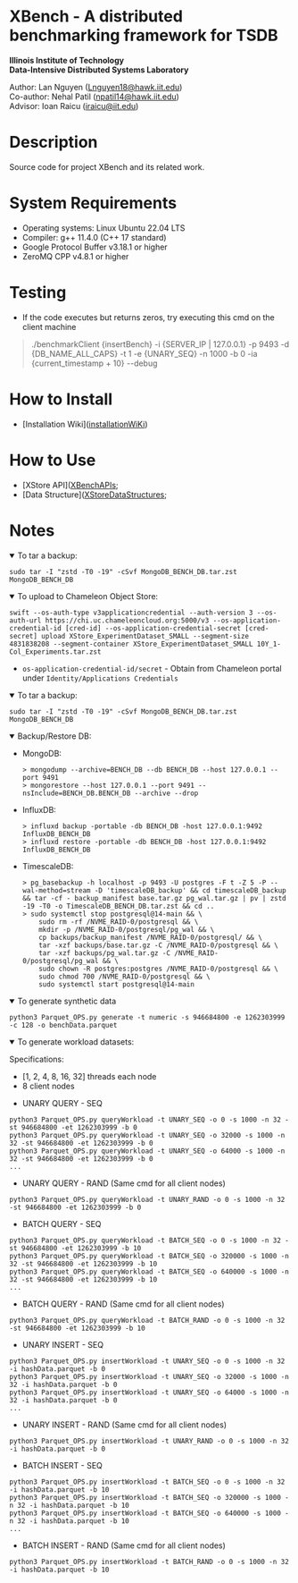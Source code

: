# XBench - A distributed benchmarking framework for TSDB

**Illinois Institute of Technology**\
**Data-Intensive Distributed Systems Laboratory**

Author: Lan Nguyen (Lnguyen18@hawk.iit.edu)\
Co-author: Nehal Patil (npatil14@hawk.iit.edu)\
Advisor: Ioan Raicu (iraicu@iit.edu)

# Description
Source code for project XBench and its related work.

# System Requirements
* Operating systems: Linux Ubuntu 22.04 LTS
* Compiler: g++ 11.4.0 &#40;C++ 17 standard&#41;
* Google Protocol Buffer v3.18.1 or higher
* ZeroMQ CPP v4.8.1 or higher

# Testing
* If the code executes but returns zeros, try executing this cmd on the client machine
> ./benchmarkClient {insertBench} -i {SERVER_IP | 127.0.0.1} -p 9493 -d {DB_NAME_ALL_CAPS} -t 1 -e {UNARY_SEQ} -n 1000 -b 0 -ia {current_timestamp + 10} --debug

# How to Install
* [Installation Wiki]&#40;[installationWiKi](https://gitlab.com/lvn2007/XStore/-/wikis/installation)&#41;

# How to Use
* [XStore API]&#40;[XBenchAPIs](https://gitlab.com/lvn2007/XStore/-/wikis/API);
* [Data Structure]&#40;[XStoreDataStructures](https://gitlab.com/lvn2007/XStore/-/wikis/Data-Structure);


[//]: # (This work has been published to:)

[//]: # ()
[//]: # (<details open><summary>Accelerating CRUD with Chrono Dilation for Time-Series Storage Systems:</summary>)

[//]: # ()
[//]: # (```)

[//]: # (Lan Nguyen, Ioan Raicu.)

[//]: # (“Accelerating CRUD with Chrono Dilation for Time-Series Storage Systems”,)

[//]: # (IEEE/ACM Supercomputing/SC 2023)

[//]: # (```)

[//]: # ()
[//]: # (* Poster: [Link to Poster]&#40;https://sc23.supercomputing.org/proceedings/src_poster/poster_files/spostg124s3-file1.pdf&#41;)

[//]: # (* 2-page Summary: [Link to Extended Abstract]&#40;https://sc23.supercomputing.org/proceedings/src_poster/poster_files/spostg124s3-file2.pdf&#41;)

[//]: # (* Presentation: [Link to Presentation]&#40;https://youtu.be/kYd0wFB3Zec&#41;)

[//]: # ()
[//]: # (</details>)

[//]: # ()
[//]: # (# System Requirements)

[//]: # (* Operating systems: Linux Ubuntu 22.04 LTS)

[//]: # (* Compiler: g++ 11.4.0 &#40;C++ 17 standard&#41;)

[//]: # (* Google Protocol Buffer v3.18.1 or higher)

[//]: # (* ZeroMQ CPP v4.8.1 or higher)

[//]: # ()
[//]: # (# How to Install)

[//]: # (* [Installation Wiki]&#40;https://gitlab.com/lvn2007/XStore/-/wikis/installation&#41;)

[//]: # ()
[//]: # (# How to Use)

[//]: # (* [XStore API]&#40;https://gitlab.com/lvn2007/XStore/-/wikis/api&#41;)

[//]: # (* [Data Structure]&#40;https://gitlab.com/lvn2007/XStore/-/wikis/Data%20Structure&#41;)

# Notes

<details open><summary>To tar a backup:</summary>

```console
sudo tar -I "zstd -T0 -19" -cSvf MongoDB_BENCH_DB.tar.zst MongoDB_BENCH_DB
```

</details>

<details open><summary>To upload to Chameleon Object Store:</summary>

```console
swift --os-auth-type v3applicationcredential --auth-version 3 --os-auth-url https://chi.uc.chameleoncloud.org:5000/v3 --os-application-credential-id [cred-id] --os-application-credential-secret [cred-secret] upload XStore_ExperimentDataset_SMALL --segment-size 4831838208 --segment-container XStore_ExperimentDataset_SMALL 10Y_1-Col_Experiments.tar.zst
```

* `os-application-credential-id/secret` - Obtain from Chameleon portal under `Identity/Applications Credentials`

</details>

<details open><summary>To tar a backup:</summary>

```console
sudo tar -I "zstd -T0 -19" -cSvf MongoDB_BENCH_DB.tar.zst MongoDB_BENCH_DB
```

</details>

<details open><summary>Backup/Restore DB:</summary>

* MongoDB:
    ```console
    > mongodump --archive=BENCH_DB --db BENCH_DB --host 127.0.0.1 --port 9491
    > mongorestore --host 127.0.0.1 --port 9491 --nsInclude=BENCH_DB.BENCH_DB --archive --drop
    ```

* InfluxDB:
    ```console
    > influxd backup -portable -db BENCH_DB -host 127.0.0.1:9492 InfluxDB_BENCH_DB
    > influxd restore -portable -db BENCH_DB -host 127.0.0.1:9492 InfluxDB_BENCH_DB
    ```

* TimescaleDB:
    ```console
    > pg_basebackup -h localhost -p 9493 -U postgres -F t -Z 5 -P --wal-method=stream -D 'timescaleDB_backup' && cd timescaleDB_backup && tar -cf - backup_manifest base.tar.gz pg_wal.tar.gz | pv | zstd -19 -T0 -o TimescaleDB_BENCH_DB.tar.zst && cd ..
    > sudo systemctl stop postgresql@14-main && \
        sudo rm -rf /NVME_RAID-0/postgresql && \
        mkdir -p /NVME_RAID-0/postgresql/pg_wal && \
        cp backups/backup_manifest /NVME_RAID-0/postgresql/ && \
        tar -xzf backups/base.tar.gz -C /NVME_RAID-0/postgresql && \
        tar -xzf backups/pg_wal.tar.gz -C /NVME_RAID-0/postgresql/pg_wal && \
        sudo chown -R postgres:postgres /NVME_RAID-0/postgresql && \
        sudo chmod 700 /NVME_RAID-0/postgresql && \
        sudo systemctl start postgresql@14-main
    ```
</details>

<details open><summary>To generate synthetic data</summary>

```console
python3 Parquet_OPS.py generate -t numeric -s 946684800 -e 1262303999 -c 128 -o benchData.parquet
```

</details>

<details open><summary>To generate workload datasets:</summary>

Specifications:
- [1, 2, 4, 8, 16, 32] threads each node
- 8 client nodes

* UNARY QUERY - SEQ
```console
python3 Parquet_OPS.py queryWorkload -t UNARY_SEQ -o 0 -s 1000 -n 32 -st 946684800 -et 1262303999 -b 0
python3 Parquet_OPS.py queryWorkload -t UNARY_SEQ -o 32000 -s 1000 -n 32 -st 946684800 -et 1262303999 -b 0
python3 Parquet_OPS.py queryWorkload -t UNARY_SEQ -o 64000 -s 1000 -n 32 -st 946684800 -et 1262303999 -b 0
...
```

* UNARY QUERY - RAND (Same cmd for all client nodes)
```console
python3 Parquet_OPS.py queryWorkload -t UNARY_RAND -o 0 -s 1000 -n 32 -st 946684800 -et 1262303999 -b 0
```

* BATCH QUERY - SEQ
```console
python3 Parquet_OPS.py queryWorkload -t BATCH_SEQ -o 0 -s 1000 -n 32 -st 946684800 -et 1262303999 -b 10
python3 Parquet_OPS.py queryWorkload -t BATCH_SEQ -o 320000 -s 1000 -n 32 -st 946684800 -et 1262303999 -b 10
python3 Parquet_OPS.py queryWorkload -t BATCH_SEQ -o 640000 -s 1000 -n 32 -st 946684800 -et 1262303999 -b 10
...
```

* BATCH QUERY - RAND (Same cmd for all client nodes)
```console
python3 Parquet_OPS.py queryWorkload -t BATCH_RAND -o 0 -s 1000 -n 32 -st 946684800 -et 1262303999 -b 10
```

* UNARY INSERT - SEQ
```console
python3 Parquet_OPS.py insertWorkload -t UNARY_SEQ -o 0 -s 1000 -n 32 -i hashData.parquet -b 0
python3 Parquet_OPS.py insertWorkload -t UNARY_SEQ -o 32000 -s 1000 -n 32 -i hashData.parquet -b 0
python3 Parquet_OPS.py insertWorkload -t UNARY_SEQ -o 64000 -s 1000 -n 32 -i hashData.parquet -b 0
...
```

* UNARY INSERT - RAND (Same cmd for all client nodes)
```console
python3 Parquet_OPS.py insertWorkload -t UNARY_RAND -o 0 -s 1000 -n 32 -i hashData.parquet -b 0
```

* BATCH INSERT - SEQ
```console
python3 Parquet_OPS.py insertWorkload -t BATCH_SEQ -o 0 -s 1000 -n 32 -i hashData.parquet -b 10
python3 Parquet_OPS.py insertWorkload -t BATCH_SEQ -o 320000 -s 1000 -n 32 -i hashData.parquet -b 10
python3 Parquet_OPS.py insertWorkload -t BATCH_SEQ -o 640000 -s 1000 -n 32 -i hashData.parquet -b 10
...
```

* BATCH INSERT - RAND (Same cmd for all client nodes)
```console
python3 Parquet_OPS.py insertWorkload -t BATCH_RAND -o 0 -s 1000 -n 32 -i hashData.parquet -b 10
```

</details>
